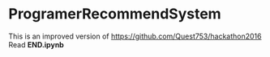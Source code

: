 # ProgramerRecommendSystem
This is an improved version of https://github.com/Quest753/hackathon2016
Read __END.ipynb__
